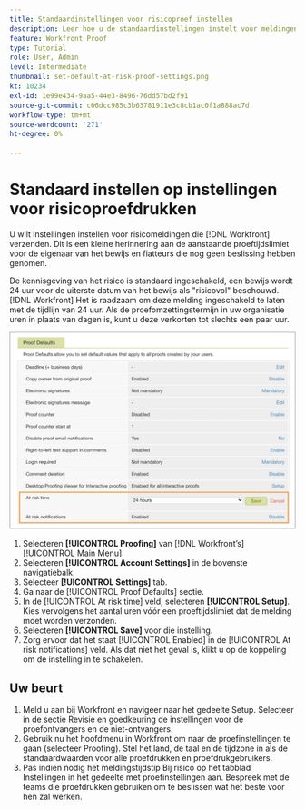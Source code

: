 ```yaml
---
title: Standaardinstellingen voor risicoproef instellen
description: Leer hoe u de standaardinstellingen instelt voor meldingen met een risicobewijs als onderdeel van de proefdrukinstellingen.
feature: Workfront Proof
type: Tutorial
role: User, Admin
level: Intermediate
thumbnail: set-default-at-risk-proof-settings.png
kt: 10234
exl-id: 1e99e434-9aa5-44e3-8496-76dd57bd2f91
source-git-commit: c06dcc985c3b63781911e3c8cb1ac0f1a888ac7d
workflow-type: tm+mt
source-wordcount: '271'
ht-degree: 0%

---
```


# Standaard instellen op instellingen voor risicoproefdrukken

U wilt instellingen instellen voor risicomeldingen die [!DNL Workfront] verzenden. Dit is een kleine herinnering aan de aanstaande proeftijdslimiet voor de eigenaar van het bewijs en fiatteurs die nog geen beslissing hebben genomen.

De kennisgeving van het risico is standaard ingeschakeld, een bewijs wordt 24 uur voor de uiterste datum van het bewijs als &quot;risicovol&quot; beschouwd. [!DNL Workfront] Het is raadzaam om deze melding ingeschakeld te laten met de tijdlijn van 24 uur. Als de proefomzettingstermijn in uw organisatie uren in plaats van dagen is, kunt u deze verkorten tot slechts een paar uur.

![Proefinstellingen voor risicomeldingen](assets/proof-system-setups-at-risk-default-1.png)

1. Selecteren **[!UICONTROL Proofing]** van [!DNL Workfront’s] [!UICONTROL Main Menu].
1. Selecteren **[!UICONTROL Account Settings]** in de bovenste navigatiebalk.
1. Selecteer **[!UICONTROL Settings]** tab.
1. Ga naar de [!UICONTROL Proof Defaults] sectie.
1. In de [!UICONTROL At risk time] veld, selecteren **[!UICONTROL Setup]**. Kies vervolgens het aantal uren vóór een proeftijdslimiet dat de melding moet worden verzonden.
1. Selecteren **[!UICONTROL Save]** voor die instelling.
1. Zorg ervoor dat het staat [!UICONTROL Enabled] in de [!UICONTROL At risk notifications] veld. Als dat niet het geval is, klikt u op de koppeling om de instelling in te schakelen.

## Uw beurt

1. Meld u aan bij Workfront en navigeer naar het gedeelte Setup. Selecteer in de sectie Revisie en goedkeuring de instellingen voor de proefontvangers en de niet-ontvangers.
1. Gebruik nu het hoofdmenu in Workfront om naar de proefinstellingen te gaan (selecteer Proofing). Stel het land, de taal en de tijdzone in als de standaardwaarden voor alle proefdrukken en proefdrukgebruikers.
1. Pas indien nodig het meldingstijdstip Bij risico op het tabblad Instellingen in het gedeelte met proefinstellingen aan. Bespreek met de teams die proefdrukken gebruiken om te beslissen wat het beste voor hen zal werken.

<!--
Lean More URLs
-->
